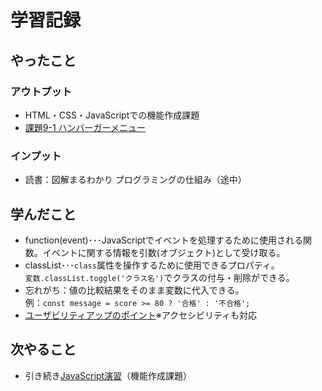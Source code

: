 # 学習記録

## やったこと

### アウトプット
- HTML・CSS・JavaScriptでの機能作成課題
- [課題9-1 ハンバーガーメニュー](../practice/tasks/9_funcs/)

### インプット
- 読書：図解まるわかり プログラミングの仕組み（途中）

## 学んだこと
- function(event)･･･JavaScriptでイベントを処理するために使用される関数。イベントに関する情報を引数(オブジェクト)として受け取る。
- classList･･･`class`属性を操作するために使用できるプロパティ。  
`変数.classList.toggle('クラス名')`でクラスの付与・削除ができる。
- 忘れがち：値の比較結果をそのまま変数に代入できる。  
例：`const message = score >= 80 ? '合格' : '不合格';`
- [ユーザビリティアップのポイント](../note/javascript/point-usability.md)※アクセシビリティも対応

## 次やること
- 引き続き[JavaScript演習](../practice/tasks/9_funcs/)（機能作成課題）